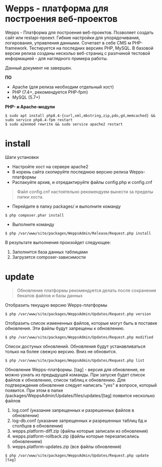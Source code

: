 # Wepps - платформа для построения веб-проектов

Wepps - Платформа для построения веб-проектов. Позволяет создать сайт или restapi-проект. Гибкие настройки для упорядочивания, логирования, управления данными. Сочетает в себе CMS м PHP-framework. Тестируется на последних версиях PHP, MySQL. В базовой версии релиза созданы нескольо веб-страниц с разлчиной тестовой информацией - для наглядного примера работы.

Данный документ не завершен.

**ПО**
- Apache (для релиза необходим отдельный хост)
- PHP (7.4+, рекомендуется PHP-fpm)
- MySQL (5.7+)

**PHP- и Apache-модули**

```
$ sudo apt install php8.4-{curl,xml,mbstring,zip,pdo,gd,memcached} && sudo service php8.4-fpm restart
$ sudo a2enmod rewrite && sudo service apache2 restart
```

# install

Шаги установки
- Настройте хост на сервере apache2
- В корень сайта скопируйте последнюю версию релиза Wepps-платформы
- Распакуйте архив, и отредактируйте файлы config.php и config.cnf

> Файл config.cnf настоятельно рекомендуем вынести за пределы папки хоста.

- Перейдите в папку packages/ и выполните команду

```
$ php composer.phar install
```

- Выполните команду

```
$ php /var/www/site/packages/WeppsAdmin/Release/Request.php install
```

В результате выполнения произойдет следующее:
1. Заполнится база данных таблицами
2. Загрузятся composer-зависимости

# update

> Обновление платформы рекомендуется делать после сохранения бекапов файлов и базы данных

Отобразить текущую версию Wepps-платформы

```
$ php /var/www/site/packages/WeppsAdmin/Updates/Request.php version
```

Отобразить список измененных файлов, которые могут быть в поставке обновления.
Эти файлы будут запрещены к обновлению.

```
$ php /var/www/site/packages/WeppsAdmin/Updates/Request.php modified
```

Список достуных обновлений. Обновления будут устанавливаться только на более свежую версию. Вниз не обновится.

```
$ php /var/www/site/packages/WeppsAdmin/Updates/Request.php list
```

Обновление Wepps-платформы. [tag] - версия для обновления, ее можно узнать из предыдущей команды. При запуске будет список файлов к обновлению, список таблиц к обновлению. Для подтверждения обновления следует написать "yes" в вопросе, который появится.
При этом в папке /packages/WeppsAdmin/Updates/files/updates/[tag] появится несколько файлов
1. log.conf (указание запрещенных и разрешенных файлов в обновлении)
2. log-db.conf (указание запрещенных и разрешенных таблиц бд и столбцов в обновлении)
3. wepps.platform-diff.zip (файлы которые записали из обновления)
4. wepps.platform-rollback.zip (файлы которые перезаписались обновлением)
5. wepps.platform-updates.zip (все файлы обновления)

```
$ php /var/www/site/packages/WeppsAdmin/Updates/Request.php update [tag]
```